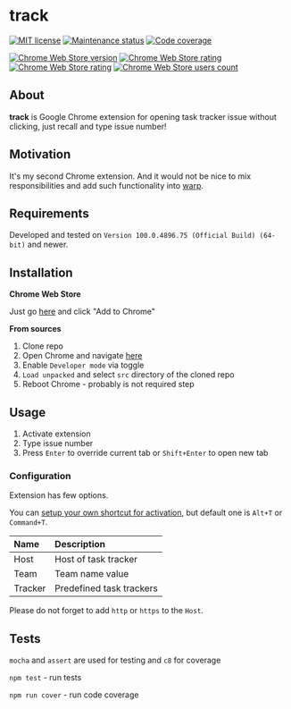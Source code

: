 # track

[![MIT license][license-badge]][license-url]
[![Maintenance status][status-badge]][status-url]
[![Code coverage][coverage-badge]][coverage-url]

[![Chrome Web Store version][store-version-badge]][store-version-url]
[![Chrome Web Store rating][store-rating-badge]][store-rating-url]
[![Chrome Web Store rating][store-stars-badge]][store-stars-url]
[![Chrome Web Store users count][store-users-badge]][store-users-url]

## About

**track** is Google Chrome extension for opening task tracker issue without clicking, just recall and type issue number!

## Motivation

It's my second Chrome extension. And it would not be nice to mix responsibilities and add such functionality into [warp][warp-url].

## Requirements

Developed and tested on `Version 100.0.4896.75 (Official Build) (64-bit)` and newer.

## Installation

**Chrome Web Store**

Just go [here][store-version-url] and click "Add to Chrome"

**From sources**

1. Clone repo
2. Open Chrome and navigate [here](chrome://extensions/)
3. Enable `Developer mode` via toggle
4. `Load unpacked` and select `src` directory of the cloned repo
5. Reboot Chrome - probably is not required step

## Usage

1. Activate extension
2. Type issue number
3. Press `Enter` to override current tab or `Shift+Enter` to open new tab

### Configuration

Extension has few options.

You can [setup your own shortcut for activation](chrome://extensions/shortcuts), but default one is `Alt+T` or `Command+T`.

| Name | Description |
| :--- | :--- |
| Host | Host of task tracker |
| Team | Team name value |
| Tracker | Predefined task trackers |

Please do not forget to add `http` or `https` to the `Host`.

## Tests

`mocha` and `assert` are used for testing and `c8` for coverage

`npm test` - run tests

`npm run cover` - run code coverage

[warp-url]: https://github.com/vikian050194/warp

[status-url]: https://github.com/vikian050194/track/pulse
[status-badge]: https://img.shields.io/github/last-commit/vikian050194/track.svg

[license-url]: https://github.com/vikian050194/track/blob/master/LICENSE
[license-badge]: https://img.shields.io/github/license/vikian050194/track.svg

[coverage-url]: https://codecov.io/gh/vikian050194/track
[coverage-badge]: https://img.shields.io/codecov/c/github/vikian050194/track

[store-version-url]: https://chrome.google.com/webstore/detail/track/mpkodpbohnmbjfbeihcbnddbbagklpni
[store-version-badge]: https://img.shields.io/chrome-web-store/v/mpkodpbohnmbjfbeihcbnddbbagklpni

[store-rating-url]: https://chrome.google.com/webstore/detail/track/mpkodpbohnmbjfbeihcbnddbbagklpni
[store-rating-badge]: https://img.shields.io/chrome-web-store/rating/mpkodpbohnmbjfbeihcbnddbbagklpni

[store-stars-url]: https://chrome.google.com/webstore/detail/track/mpkodpbohnmbjfbeihcbnddbbagklpni
[store-stars-badge]: https://img.shields.io/chrome-web-store/stars/mpkodpbohnmbjfbeihcbnddbbagklpni

[store-users-url]: https://chrome.google.com/webstore/detail/track/mpkodpbohnmbjfbeihcbnddbbagklpni
[store-users-badge]: https://img.shields.io/chrome-web-store/users/mpkodpbohnmbjfbeihcbnddbbagklpni
